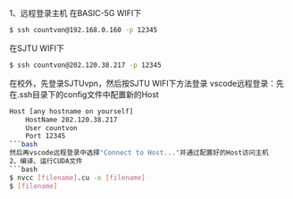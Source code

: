 1、远程登录主机
在BASIC-5G WIFI下
```bash
$ ssh countvon@192.168.0.160 -p 12345
```
在SJTU WIFI下
```bash
$ ssh countvon@202.120.38.217 -p 12345
```
在校外，先登录SJTUvpn，然后按SJTU WIFI下方法登录
vscode远程登录：先在.ssh目录下的config文件中配置新的Host
```bash
Host [any hostname on yourself]
    HostName 202.120.38.217
    User countvon
    Port 12345
```bash
然后再vscode远程登录中选择"Connect to Host..."并通过配置好的Host访问主机
2、编译、运行CUDA文件
```bash
$ nvcc [filename].cu -o [filename]
$ [filename]
```
